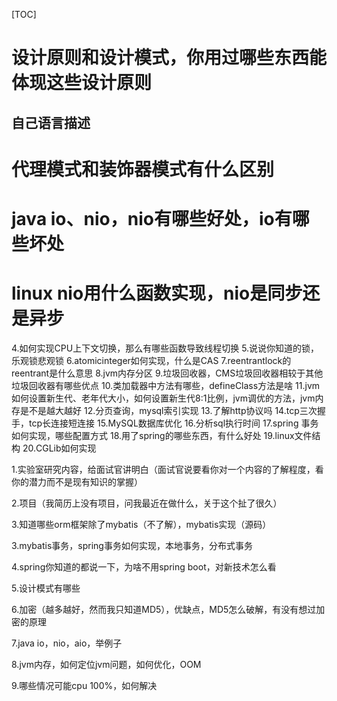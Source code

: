 [TOC]

# 设计原则和设计模式，你用过哪些东西能体现这些设计原则

## 自己语言描述





 # 代理模式和装饰器模式有什么区别



# java io、nio，nio有哪些好处，io有哪些坏处

# linux nio用什么函数实现，nio是同步还是异步

 4.如何实现CPU上下文切换，那么有哪些函数导致线程切换
 5.说说你知道的锁，乐观锁悲观锁
 6.atomicinteger如何实现，什么是CAS
 7.reentrantlock的reentrant是什么意思
 8.jvm内存分区
 9.垃圾回收器，CMS垃圾回收器相较于其他垃圾回收器有哪些优点
 10.类加载器中方法有哪些，defineClass方法是啥
 11.jvm如何设置新生代、老年代大小，如何设置新生代8:1比例，jvm调优的方法，jvm内存是不是越大越好
 12.分页查询，mysql索引实现
 13.了解http协议吗
 14.tcp三次握手，tcp长连接短连接
 15.MySQL数据库优化
 16.分析sql执行时间
 17.spring 事务如何实现，哪些配置方式
 18.用了spring的哪些东西，有什么好处
 19.linux文件结构
 20.CGLib如何实现

  1.实验室研究内容，给面试官讲明白（面试官说要看你对一个内容的了解程度，看你的潜力而不是现有知识的掌握） 

  2.项目（我简历上没有项目，问我最近在做什么，关于这个扯了很久） 

  3.知道哪些orm框架除了mybatis（不了解），mybatis实现（源码） 

  3.mybatis事务，spring事务如何实现，本地事务，分布式事务 

  4.spring你知道的都说一下，为啥不用spring boot，对新技术怎么看 

  5.设计模式有哪些 

  6.加密（越多越好，然而我只知道MD5），优缺点，MD5怎么破解，有没有想过加密的原理 

  7.java io，nio，aio，举例子 

  8.jvm内存，如何定位jvm问题，如何优化，OOM 

  9.哪些情况可能cpu 100%，如何解决
